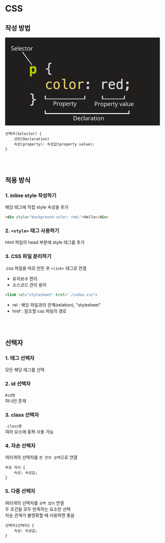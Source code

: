 # CSS

## 작성 방법

![](../Images/css-declaration.png)

```
선택자(Selector) {
    선언(Declaration)
    속성(property): 속성값(property value);
}
```

<br><br>

## 적용 방식

### 1. inline style 작성하기
해당 태그에 직접 style 속성을 추가  

```html
<div style="background-color: red;">Hello</div>
```  

### 2. `<style>` 태그 사용하기 
html 파일의 head 부분에 style 태그를 추가

### 3. CSS 파일 분리하기
.css 파일을 따로 만든 후 `<link>` 태그로 연결

* 유지보수 편리
* 소스코드 관리 용이

```html
<link rel="stylesheet" href="./index.css">
```

* rel : 해당 파일과의 관계(relation), "stylesheet"
* href : 참조할 css 파일의 경로

<br><br>

## 선택자

### 1. 태그 선택자

모든 해당 태그를 선택

### 2. id 선택자

`#id명`  
하나만 존재 

### 3. class 선택자

`.class명`  
여러 요소에 중복 사용 가능 

### 4. 자손 선택자

여러개의 선택자를 `한 칸의 공백`으로 연결  

```
부모 자식 {
    속성: 속성값;
}
```

### 5. 다중 선택자

여러개의 선택자를 `공백 없이` 연결  
두 조건을 모두 만족하는 요소만 선택   
자손 관계가 불명확할 때 사용하면 좋음  

```
선택자1선택자2 {
    속성: 속성값;
}
```
